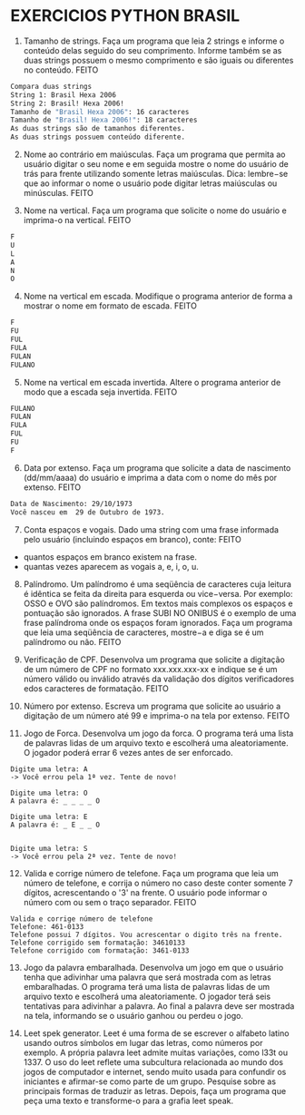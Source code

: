 # EXERCICIOS PYTHON BRASIL

1. Tamanho de strings. Faça um programa que leia 2 strings e informe o conteúdo delas seguido do seu comprimento. Informe também se as duas strings possuem o mesmo comprimento e são iguais ou diferentes no conteúdo. FEITO
  ```1
  Compara duas strings
  String 1: Brasil Hexa 2006
  String 2: Brasil! Hexa 2006!
  Tamanho de "Brasil Hexa 2006": 16 caracteres
  Tamanho de "Brasil! Hexa 2006!": 18 caracteres
  As duas strings são de tamanhos diferentes.
  As duas strings possuem conteúdo diferente.
  ```

2. Nome ao contrário em maiúsculas. Faça um programa que permita ao usuário digitar o seu nome e em seguida mostre o nome do usuário de trás para frente utilizando somente letras maiúsculas. Dica: lembre−se que ao informar o nome o usuário pode digitar letras maiúsculas ou minúsculas. FEITO

3. Nome na vertical. Faça um programa que solicite o nome do usuário e imprima-o na vertical. FEITO
  ```3
  F
  U
  L
  A
  N
  O
  ```
4. Nome na vertical em escada. Modifique o programa anterior de forma a mostrar o nome em formato de escada. FEITO
  ```4
  F
  FU
  FUL
  FULA
  FULAN
  FULANO
  ```

5. Nome na vertical em escada invertida. Altere o programa anterior de modo que a escada seja invertida. FEITO
  ```5
  FULANO
  FULAN
  FULA
  FUL
  FU
  F
  ```

6. Data por extenso. Faça um programa que solicite a data de nascimento (dd/mm/aaaa) do usuário e imprima a data com o nome do mês por extenso. FEITO
  ```6
  Data de Nascimento: 29/10/1973
  Você nasceu em  29 de Outubro de 1973.
  ```

7. Conta espaços e vogais. Dado uma string com uma frase informada pelo usuário (incluindo espaços em branco), conte: FEITO

  + quantos espaços em branco existem na frase.
  + quantas vezes aparecem as vogais a, e, i, o, u.

8. Palíndromo. Um palíndromo é uma seqüência de caracteres cuja leitura é idêntica se feita da direita para esquerda ou vice−versa. Por exemplo: OSSO e OVO são palíndromos. Em textos mais complexos os espaços e pontuação são ignorados. A frase SUBI NO ONIBUS é o exemplo de uma frase palíndroma onde os espaços foram ignorados. Faça um programa que leia uma seqüência de caracteres, mostre−a e diga se é um palíndromo ou não. FEITO

9. Verificação de CPF. Desenvolva um programa que solicite a digitação de um número de CPF no formato xxx.xxx.xxx-xx e indique se é um número válido ou inválido através da validação dos dígitos verificadores edos caracteres de formatação. FEITO

10. Número por extenso. Escreva um programa que solicite ao usuário a digitação de um número até 99 e imprima-o na tela por extenso. FEITO

11. Jogo de Forca. Desenvolva um jogo da forca. O programa terá uma lista de palavras lidas de um arquivo texto e escolherá uma aleatoriamente. O jogador poderá errar 6 vezes antes de ser enforcado.
  ```11
  Digite uma letra: A
  -> Você errou pela 1ª vez. Tente de novo!

  Digite uma letra: O
  A palavra é: _ _ _ _ O

  Digite uma letra: E
  A palavra é: _ E _ _ O
  

  Digite uma letra: S
  -> Você errou pela 2ª vez. Tente de novo!
  ```

12. Valida e corrige número de telefone. Faça um programa que leia um número de telefone, e corrija o número no caso deste conter somente 7 dígitos, acrescentando o '3' na frente. O usuário pode informar o número com ou sem o traço separador. FEITO
  ```12
  Valida e corrige número de telefone
  Telefone: 461-0133
  Telefone possui 7 dígitos. Vou acrescentar o digito três na frente.
  Telefone corrigido sem formatação: 34610133
  Telefone corrigido com formatação: 3461-0133
  ```

13. Jogo da palavra embaralhada. Desenvolva um jogo em que o usuário tenha que adivinhar uma palavra que será mostrada com as letras embaralhadas. O programa terá uma lista de palavras lidas de um arquivo texto e escolherá uma aleatoriamente. O jogador terá seis tentativas para adivinhar a palavra. Ao final a palavra deve ser mostrada na tela, informando se o usuário ganhou ou perdeu o jogo.

14. Leet spek generator. Leet é uma forma de se escrever o alfabeto latino usando outros símbolos em lugar das letras, como números por exemplo. A própria palavra leet admite muitas variações, como l33t ou 1337. O uso do leet reflete uma subcultura relacionada ao mundo dos jogos de computador e internet, sendo muito usada para confundir os iniciantes e afirmar-se como parte de um grupo. Pesquise sobre as principais formas de traduzir as letras. Depois, faça um programa que peça uma texto e transforme-o para a grafia leet speak.
